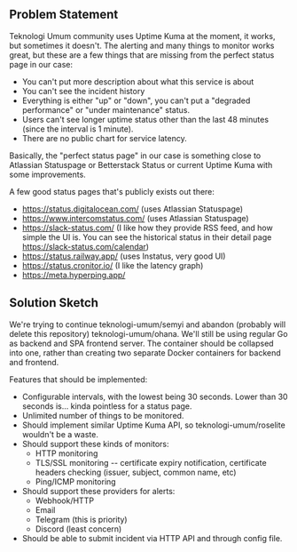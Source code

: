 ## Problem Statement

Teknologi Umum community uses Uptime Kuma at the moment, it works, but sometimes it doesn't. The alerting and many things to monitor works great, but these are a few things that are missing from the perfect status page in our case:

* You can't put more description about what this service is about
* You can't see the incident history
* Everything is either "up" or "down", you can't put a "degraded performance" or "under maintenance" status.
* Users can't see longer uptime status other than the last 48 minutes (since the interval is 1 minute).
* There are no public chart for service latency.

Basically, the "perfect status page" in our case is something close to Atlassian Statuspage or Betterstack Status or current Uptime Kuma with some improvements. 

A few good status pages that's publicly exists out there:

* https://status.digitalocean.com/ (uses Atlassian Statuspage)
* https://www.intercomstatus.com/ (uses Atlassian Statuspage)
* https://slack-status.com/ (I like how they provide RSS feed, and how simple the UI is. You can see the historical status in their detail page https://slack-status.com/calendar)
* https://status.railway.app/ (uses Instatus, very good UI)
* https://status.cronitor.io/ (I like the latency graph)
* https://meta.hyperping.app/

## Solution Sketch

We're trying to continue teknologi-umum/semyi and abandon (probably will delete this repository) teknologi-umum/ohana. We'll still be using regular Go as backend and SPA frontend server. The container should be collapsed into one, rather than creating two separate Docker containers for backend and frontend.

Features that should be implemented:

* Configurable intervals, with the lowest being 30 seconds. Lower than 30 seconds is... kinda pointless for a status page.
* Unlimited number of things to be monitored.
* Should implement similar Uptime Kuma API, so teknologi-umum/roselite wouldn't be a waste.
* Should support these kinds of monitors:
    * HTTP monitoring
    * TLS/SSL monitoring -- certificate expiry notification, certificate headers checking (issuer, subject, common name, etc)
    * Ping/ICMP monitoring
* Should support these providers for alerts:
    * Webhook/HTTP
    * Email
    * Telegram (this is priority)
    * Discord (least concern)
* Should be able to submit incident via HTTP API and through config file.